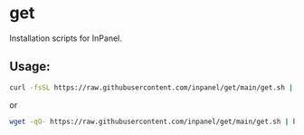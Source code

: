 # get

Installation scripts for InPanel.

## Usage:

```sh
curl -fsSL https://raw.githubusercontent.com/inpanel/get/main/get.sh | bash
```

or

```sh
wget -qO- https://raw.githubusercontent.com/inpanel/get/main/get.sh | bash
```
